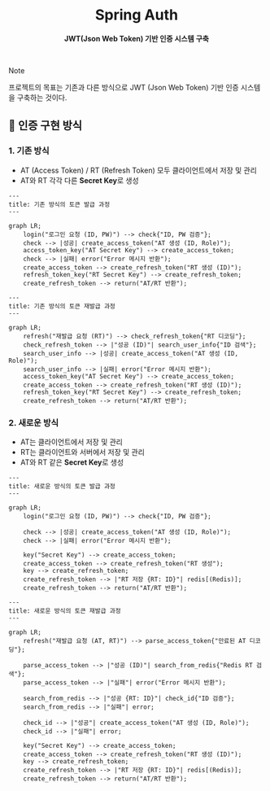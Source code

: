 <div align="center">
	<h1>Spring Auth</h1>
	<p>
		<b>JWT(Json Web Token) 기반 인증 시스템 구축</b>
	</p>
	<br>
</div>

> [!NOTE]
> 프로젝트의 목표는 기존과 다른 방식으로 JWT (Json Web Token) 기반 인증 시스템을 구축하는 것이다.

## 🔐 인증 구현 방식

### 1. 기존 방식

- AT (Access Token) / RT (Refresh Token) 모두 클라이언트에서 저장 및 관리
- AT와 RT 각각 다른 **Secret Key**로 생성

```mermaid
---
title: 기존 방식의 토큰 발급 과정
---

graph LR;
    login("로그인 요청 (ID, PW)") --> check{"ID, PW 검증"};
    check --> |성공| create_access_token("AT 생성 (ID, Role)");
    access_token_key("AT Secret Key") --> create_access_token;
    check --> |실패| error("Error 메시지 반환");
    create_access_token --> create_refresh_token("RT 생성 (ID)");
    refresh_token_key("RT Secret Key") --> create_refresh_token;
    create_refresh_token --> return("AT/RT 반환");
```

```mermaid
---
title: 기존 방식의 토큰 재발급 과정
---

graph LR;
    refresh("재발급 요청 (RT)") --> check_refresh_token{"RT 디코딩"};
    check_refresh_token --> |"성공 (ID)"| search_user_info{"ID 검색"};
    search_user_info --> |성공| create_access_token("AT 생성 (ID, Role)");
    search_user_info --> |실패| error("Error 메시지 반환");
    access_token_key("AT Secret Key") --> create_access_token;
    create_access_token --> create_refresh_token("RT 생성 (ID)");
    refresh_token_key("RT Secret Key") --> create_refresh_token;
    create_refresh_token --> return("AT/RT 반환");
```

### 2. 새로운 방식

- AT는 클라이언트에서 저장 및 관리
- RT는 클라이언트와 서버에서 저장 및 관리
- AT와 RT 같은 **Secret Key**로 생성

```mermaid
---
title: 새로운 방식의 토큰 발급 과정
---

graph LR;
    login("로그인 요청 (ID, PW)") --> check{"ID, PW 검증"};
    
    check --> |성공| create_access_token("AT 생성 (ID, Role)");
    check --> |실패| error("Error 메시지 반환");
    
    key("Secret Key") --> create_access_token;
    create_access_token --> create_refresh_token("RT 생성");
    key --> create_refresh_token;
    create_refresh_token --> |"RT 저장 {RT: ID}"| redis[(Redis)];
    create_refresh_token --> return("AT/RT 반환");
```

```mermaid
---
title: 새로운 방식의 토큰 재발급 과정
---

graph LR;
    refresh("재발급 요청 (AT, RT)") --> parse_access_token{"만료된 AT 디코딩"};
    
    parse_access_token --> |"성공 (ID)"| search_from_redis{"Redis RT 검색"};
    parse_access_token --> |"실패"| error("Error 메시지 반환");
    
    search_from_redis --> |"성공 {RT: ID}"| check_id{"ID 검증"};
    search_from_redis --> |"실패"| error;
    
    check_id --> |"성공"| create_access_token("AT 생성 (ID, Role)");
    check_id --> |"실패"| error;
    
    key("Secret Key") --> create_access_token;
    create_access_token --> create_refresh_token("RT 생성 (ID)");
    key --> create_refresh_token;
    create_refresh_token --> |"RT 저장 {RT: ID}"| redis[(Redis)];
    create_refresh_token --> return("AT/RT 반환");
```

